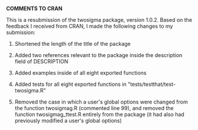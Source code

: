 **COMMENTS TO CRAN**

This is a resubmission of the twosigma package, version 1.0.2. Based on the feedback I received from CRAN, I made the following changes to my submission:

1. Shortened the length of the title of the package

2. Added two references relevant to the package inside the description field of DESCRIPTION

3. Added examples inside of all eight exported functions

4. Added tests for all eight exported functions in "tests/testthat/test-twosigma.R"

5. Removed the case in which a user's global options were changed from the function twosigmag.R
(commented line 99), and removed the function twosigmag_ttest.R entirely from the package (it had also had previously modified a user's global options)

